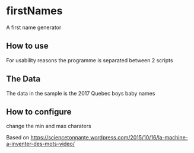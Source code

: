# firstNames
A first name generator

## How to use 

For usability reasons the programme is separated between 2 scripts

## The Data

The data in the sample is the 2017 Quebec boys baby names

## How to configure

change the min and max charaters

Based on https://sciencetonnante.wordpress.com/2015/10/16/la-machine-a-inventer-des-mots-video/
